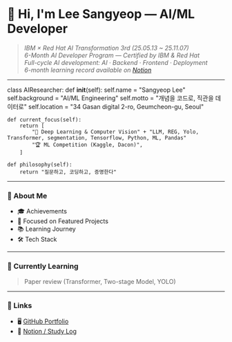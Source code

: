 # 👋 Hi, I'm Lee Sangyeop — AI/ML Developer  

> _IBM × Red Hat AI Transformation 3rd (25.05.13 ~ 25.11.07)_  
> _6-Month AI Developer Program — Certified by IBM & Red Hat_  
> _Full-cycle AI development: AI · Backend · Frontend · Deployment_  
> _6-month learning record available on [Notion](https://www.notion.so/0-23f635cbe75f8012baebd56c88f37113)_

---

class AIResearcher:
    def __init__(self):
        self.name = "Sangyeop Lee"
        self.background = "AI/ML Engineering"
        self.motto = "개념을 코드로, 직관을 데이터로"
        self.location = "34 Gasan digital 2-ro, Geumcheon-gu, Seoul"
        
    def current_focus(self):
        return [
            "🧠 Deep Learning & Computer Vision" + "LLM, REG, Yolo, Transformer, segmentation, Tensorflow, Python, ML, Pandas"
            "🏆 ML Competition (Kaggle, Dacon)",
        ]
        
    def philosophy(self):
        return "질문하고, 코딩하고, 증명한다"
---

### 🧭 About Me
- 🎓 Achievements
- 💼 Focused on Featured Projects
- 📚 Learning Journey
- 🛠️ Tech Stack

---

### 📄 Currently Learning
> Paper review (Transformer, Two-stage Model, YOLO)
---

### 🔗 Links
- 🖥️ [GitHub Portfolio](https://github.com/salagadoola123/salagadoola)
- 📔 [Notion / Study Log](https://www.notion.so/0-23f635cbe75f8012baebd56c88f37113)
